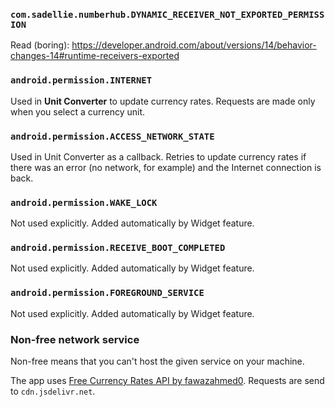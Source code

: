 ### `com.sadellie.numberhub.DYNAMIC_RECEIVER_NOT_EXPORTED_PERMISSION`

Read (boring): https://developer.android.com/about/versions/14/behavior-changes-14#runtime-receivers-exported

### `android.permission.INTERNET`

Used in **Unit Converter** to update currency rates. Requests are made only when you select a currency unit.

### `android.permission.ACCESS_NETWORK_STATE`

Used in Unit Converter as a callback. Retries to update currency rates if there was an error (no network, for example) and the Internet connection is back.

### `android.permission.WAKE_LOCK`

Not used explicitly. Added automatically by Widget feature.

### `android.permission.RECEIVE_BOOT_COMPLETED`

Not used explicitly. Added automatically by Widget feature.

### `android.permission.FOREGROUND_SERVICE`

Not used explicitly. Added automatically by Widget feature.

### Non-free network service

Non-free means that you can't host the given service on your machine.

The app uses [Free Currency Rates API by fawazahmed0](https://github.com/fawazahmed0/exchange-api). Requests are send to `cdn.jsdelivr.net`. 

